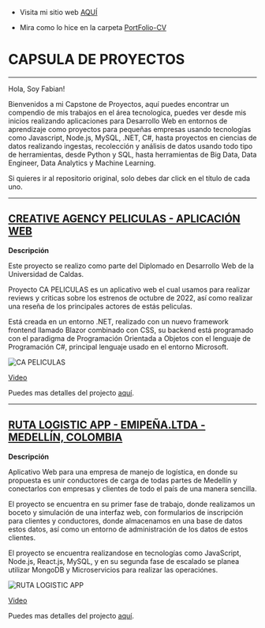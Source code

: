 - Visita mi sitio web [AQUÍ](https://FabianTatum.github.io./FabianPalacios/Portfolio-CV)

- Mira como lo hice en la carpeta [PortFolio-CV](https://github.com/FabianTatum/FabianPalacios/tree/gh-pages/Portfolio-CV)

# CAPSULA DE PROYECTOS
--------------------

Hola, Soy Fabian!

Bienvenidos a mi Capstone de Proyectos, aquí puedes encontrar un compendio de mis trabajos en el área tecnologica, puedes ver desde mis inicios realizando aplicaciones para Desarrollo Web en entornos de aprendizaje como proyectos para pequeñas empresas usando tecnologías como Javascript, Node.js, MySQL, .NET, C#, hasta proyectos en ciencias de datos realizando ingestas, recolección y análisis de datos usando todo tipo de herramientas, desde Python y SQL, hasta herramientas de Big Data, Data Engineer, Data Analytics y Machine Learning.

Si quieres ir al repositorio original, solo debes dar click en el título de cada uno.

---------------------

## [CREATIVE AGENCY PELICULAS - APLICACIÓN WEB](https://github.com/FabianTatum/CA-Peliculas-CSharp-Oct-2021)

**Descripción**

Este proyecto se realizo como parte del Diplomado en Desarrollo Web de la Universidad de Caldas.

Proyecto CA PELICULAS es un aplicativo web el cual usamos para realizar reviews y criticas sobre los estrenos de octubre de 2022, así como realizar una reseña de los principales actores de estás peliculas.

Está creada en un entorno .NET, realizado con un nuevo framework frontend llamado Blazor combinado con CSS, su backend está programado con el paradigma de Programación Orientada a Objetos con el lenguaje de Programación C#, principal lenguaje usado en el entorno Microsoft.

![CA PELICULAS](https://media.giphy.com/media/jTMBeu4fkmTAsPu4fD/giphy.gif)

[Video](https://youtu.be/Cqb6x9uxAlg)

Puedes mas detalles del projecto [aquí](https://github.com/FabianTatum/CA-Peliculas-CSharp-Oct-2021).

---------------------

## [RUTA LOGISTIC APP - EMIPEÑA.LTDA - MEDELLÍN, COLOMBIA](https://github.com/FabianTatum/Ruta-App-Logistict-Enterprise)

**Descripción**

Aplicativo Web para una empresa de manejo de logística, en donde su propuesta es unir conductores de carga de todas partes de Medellín y conectarlos con empresas y clientes de todo el país de una manera sencilla.

El proyecto se encuentra en su primer fase de trabajo, donde realizamos un boceto y simulación de una interfaz web, con formularios de inscripción para clientes y conductores, donde almacenamos en una base de datos estos datos, así como un entorno de administración de los datos de estos clientes.

El proyecto se encuentra realizandose en tecnologías como JavaScript, Node.js, React.js, MySQL, y en su segunda fase de escalado se planea utilizar MongoDB y Microservicios para realizar las operaciónes.

![RUTA LOGISTIC APP](https://media.giphy.com/media/cHaukBD7SLn6zI97D4/giphy.gif)

[Video](https://youtu.be/YniMaNeWVKw)

Puedes mas detalles del projecto [aquí](https://github.com/FabianTatum/Ruta-App-Logistict-Enterprise).